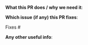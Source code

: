 <!--  Thanks for sending a pull request!  Here are some tips for you:

1. If this is your first PR against Ansible-NAS, please read our contributor guidelines - https://github.com/davestephens/ansible-nas/blob/master/CONTRIBUTING.md.
2. Ensure you have tested new functionality using tests/test-vagrant.sh.
3. If the PR is unfinished, add `WIP:` at the beginning of the title or use the Github Draft PR feature.

-->

**What this PR does / why we need it**:



**Which issue (if any) this PR fixes**:

Fixes #

**Any other useful info**:
